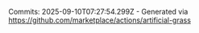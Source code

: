 Commits: 2025-09-10T07:27:54.299Z - Generated via https://github.com/marketplace/actions/artificial-grass
<br>
